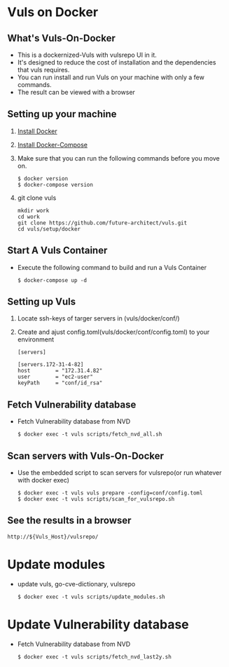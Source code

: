 # Vuls on Docker

## What's Vuls-On-Docker

- This is a dockernized-Vuls with vulsrepo UI in it.
- It's designed to reduce the cost of installation and the dependencies that vuls requires.
- You can run install and run Vuls on your machine with only a few commands.
- The result can be viewed with a browser

## Setting up your machine
	
1. [Install Docker](https://docs.docker.com/engine/installation/)
2. [Install Docker-Compose](https://docs.docker.com/compose/install/)
3. Make sure that you can run the following commands before you move on.

	```
	$ docker version
	$ docker-compose version
	```
	
4. git clone vuls
	```
	mkdir work
	cd work
	git clone https://github.com/future-architect/vuls.git
	cd vuls/setup/docker
	```



## Start A Vuls Container

- Execute the following command to build and run a Vuls Container

	```
	$ docker-compose up -d
	```

## Setting up Vuls

1. Locate ssh-keys of targer servers in (vuls/docker/conf/)
2. Create and ajust config.toml(vuls/docker/conf/config.toml) to your environment
	
	```
	[servers]

  	[servers.172-31-4-82]
  	host        = "172.31.4.82"
  	user        = "ec2-user"
  	keyPath     = "conf/id_rsa"
	```

## Fetch Vulnerability database

- Fetch Vulnerability database from NVD
	```
	$ docker exec -t vuls scripts/fetch_nvd_all.sh
	```

## Scan servers with Vuls-On-Docker

- Use the embedded script to scan servers for vulsrepo(or run whatever with docker exec)

	```
	$ docker exec -t vuls vuls prepare -config=conf/config.toml
	$ docker exec -t vuls scripts/scan_for_vulsrepo.sh
	```

## See the results in a browser 

```
http://${Vuls_Host}/vulsrepo/
```

# Update modules

- update vuls, go-cve-dictionary, vulsrepo
	```
	$ docker exec -t vuls scripts/update_modules.sh
	```

# Update Vulnerability database

- Fetch Vulnerability database from NVD
	```
	$ docker exec -t vuls scripts/fetch_nvd_last2y.sh
	```
